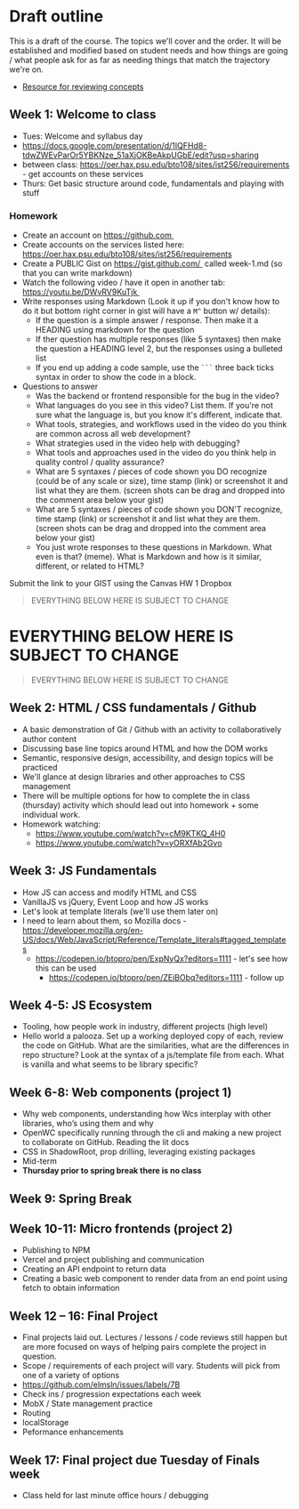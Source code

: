 # Draft outline
This is a draft of the course. The topics we'll cover and the order. It will be established and modified based on student needs and how things are going / what people ask for as far as needing things that match the trajectory we're on.
- [Resource for reviewing concepts](https://youtube.com/playlist?list=PLJQupiji7J5efO_Q5VGZcPE4O_TM_HGP4)

## Week 1: Welcome to class
- Tues: Welcome and syllabus day
- https://docs.google.com/presentation/d/1IQFHd8-tdwZWEvParOr5YBKNze_51aXjOKBeAkpUGbE/edit?usp=sharing
- between class: https://oer.hax.psu.edu/bto108/sites/ist256/requirements - get accounts on these services
- Thurs: Get basic structure around code, fundamentals and playing with stuff

### Homework
- Create an account on https://github.com 
- Create accounts on the services listed here: https://oer.hax.psu.edu/bto108/sites/ist256/requirements
- Create a PUBLIC Gist on https://gist.github.com/  called week-1.md (so that you can write markdown)
- Watch the following video / have it open in another tab: https://youtu.be/DWvRV9KuTjk 
- Write responses using Markdown (Look it up if you don't know how to do it but bottom right corner in gist will have a `M^` button w/ details):
  - If the question is a simple answer / response. Then make it a HEADING using markdown for the question
  - If ther question has multiple responses (like 5 syntaxes) then make the question a HEADING level 2, but the responses using a bulleted list
  - If you end up adding a code sample, use the ` ``` ` three back ticks syntax in order to show the code in a block.
- Questions to answer
  - Was the backend or frontend responsible for the bug in the video?
  - What languages do you see in this video? List them. If you're not sure what the language is, but you know it's different, indicate that.
  - What tools, strategies, and workflows used in the video do you think are common across all web development?
  - What strategies used in the video help with debugging?
  - What tools and approaches used in the video do you think help in quality control / quality assurance?
  - What are 5 syntaxes / pieces of code shown you DO recognize (could be of any scale or size), time stamp (link) or screenshot it and list what they are them. (screen shots can be drag and dropped into the comment area below your gist)
  - What are 5 syntaxes / pieces of code shown you DON'T recognize, time stamp (link) or screenshot it and list what they are them. (screen shots can be drag and dropped into the comment area below your gist)
  - You just wrote responses to these questions in Markdown. What even is that? (meme). What is Markdown and how is it similar, different, or related to HTML?

Submit the link to your GIST using the Canvas HW 1 Dropbox

> EVERYTHING BELOW HERE IS SUBJECT TO CHANGE
# EVERYTHING BELOW HERE IS SUBJECT TO CHANGE
> EVERYTHING BELOW HERE IS SUBJECT TO CHANGE

## Week 2: HTML / CSS fundamentals / Github
- A basic demonstration of Git / Github with an activity to collaboratively author content
- Discussing base line topics around HTML and how the DOM works
- Semantic, responsive design, accessibility, and design topics will be practiced
- We'll glance at design libraries and other approaches to CSS management
- There will be multiple options for how to complete the in class (thursday) activity which should lead out into homework + some individual work.
- Homework watching:
  - https://www.youtube.com/watch?v=cM9KTKQ_4H0
  - https://www.youtube.com/watch?v=yORXfAb2Gvo

## Week 3: JS Fundamentals
- How JS can access and modify HTML and CSS
- VanillaJS vs jQuery, Event Loop and how JS works
- Let's look at template literals (we'll use them later on)
 - I need to learn about them, so Mozilla docs - https://developer.mozilla.org/en-US/docs/Web/JavaScript/Reference/Template_literals#tagged_templates
   - https://codepen.io/btopro/pen/ExpNyQx?editors=1111 - let's see how this can be used
     - https://codepen.io/btopro/pen/ZEjBObq?editors=1111 - follow up

## Week 4-5: JS Ecosystem
- Tooling, how people work in industry, different projects (high level)
- Hello world a palooza. Set up a working deployed copy of each, review the code on GitHub. What are the similarities, what are the differences in repo structure? Look at the syntax of a js/template file from each. What is vanilla and what seems to be library specific?

## Week 6-8: Web components (project 1)
- Why web components, understanding how Wcs interplay with other libraries, who’s using them and why
- OpenWC specifically running through the cli and making a new project to collaborate on GitHub. Reading the lit docs
- CSS in ShadowRoot, prop drilling, leveraging existing packages
- Mid-term
- **Thursday prior to spring break there is no class**

## Week 9: Spring Break

## Week 10-11: Micro frontends (project 2)
- Publishing to NPM
- Vercel and project publishing and communication
- Creating an API endpoint to return data
- Creating a basic web component to render data from an end point using fetch to obtain information

## Week 12 – 16: Final Project
- Final projects laid out. Lectures / lessons / code reviews still happen but are more focused on ways of helping pairs complete the project in question.
- Scope / requirements of each project will vary. Students will pick from one of a variety of options
- https://github.com/elmsln/issues/labels/7B
- Check ins / progression expectations each week
- MobX / State management practice
- Routing
- localStorage
- Peformance enhancements

## Week 17: Final project due Tuesday of Finals week
- Class held for last minute office hours / debugging
